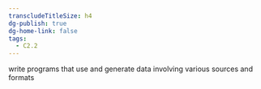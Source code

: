 ```yaml
---
transcludeTitleSize: h4
dg-publish: true
dg-home-link: false
tags:
  - C2.2
---
```

write programs that use and generate data involving various sources and formats